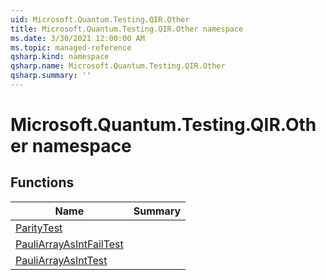 ```yaml
---
uid: Microsoft.Quantum.Testing.QIR.Other
title: Microsoft.Quantum.Testing.QIR.Other namespace
ms.date: 3/30/2021 12:00:00 AM
ms.topic: managed-reference
qsharp.kind: namespace
qsharp.name: Microsoft.Quantum.Testing.QIR.Other
qsharp.summary: ''
---
```


# Microsoft.Quantum.Testing.QIR.Other namespace




<!-- summaries -->


## Functions

| Name | Summary |
|------|---------|
|[ParityTest](xref:Microsoft.Quantum.Testing.QIR.Other.ParityTest) | |
|[PauliArrayAsIntFailTest](xref:Microsoft.Quantum.Testing.QIR.Other.PauliArrayAsIntFailTest) | |
|[PauliArrayAsIntTest](xref:Microsoft.Quantum.Testing.QIR.Other.PauliArrayAsIntTest) | |

<!-- /summaries -->
